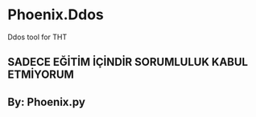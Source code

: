 # Phoenix.Ddos
Ddos tool for THT


SADECE EĞİTİM İÇİNDİR SORUMLULUK KABUL ETMİYORUM
------------------------------------------------

By: Phoenix.py
-------------------------------------------------------------

